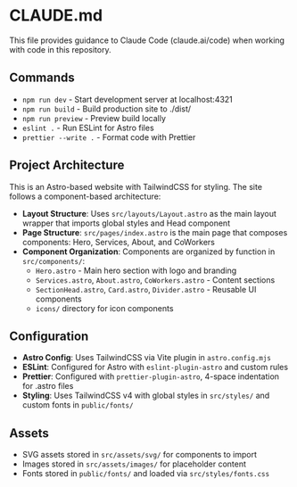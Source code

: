 # CLAUDE.md

This file provides guidance to Claude Code (claude.ai/code) when working with code in this repository.

## Commands

- `npm run dev` - Start development server at localhost:4321
- `npm run build` - Build production site to ./dist/
- `npm run preview` - Preview build locally
- `eslint .` - Run ESLint for Astro files
- `prettier --write .` - Format code with Prettier

## Project Architecture

This is an Astro-based website with TailwindCSS for styling. The site follows a component-based architecture:

- **Layout Structure**: Uses `src/layouts/Layout.astro` as the main layout wrapper that imports global styles and Head component
- **Page Structure**: `src/pages/index.astro` is the main page that composes components: Hero, Services, About, and CoWorkers
- **Component Organization**: Components are organized by function in `src/components/`:
  - `Hero.astro` - Main hero section with logo and branding
  - `Services.astro`, `About.astro`, `CoWorkers.astro` - Content sections
  - `SectionHead.astro`, `Card.astro`, `Divider.astro` - Reusable UI components
  - `icons/` directory for icon components

## Configuration

- **Astro Config**: Uses TailwindCSS via Vite plugin in `astro.config.mjs`
- **ESLint**: Configured for Astro with `eslint-plugin-astro` and custom rules
- **Prettier**: Configured with `prettier-plugin-astro`, 4-space indentation for .astro files
- **Styling**: Uses TailwindCSS v4 with global styles in `src/styles/` and custom fonts in `public/fonts/`

## Assets

- SVG assets stored in `src/assets/svg/` for components to import
- Images stored in `src/assets/images/` for placeholder content
- Fonts stored in `public/fonts/` and loaded via `src/styles/fonts.css`
